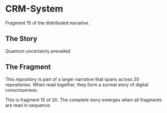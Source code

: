# CRM-System

Fragment 15 of the distributed narrative.

## The Story

Quantum uncertainty prevailed

## The Fragment

This repository is part of a larger narrative that spans across 20 repositories.
When read together, they form a surreal story of digital consciousness.

This is fragment 15 of 20. The complete story emerges when all fragments are read in sequence.
<!-- Fragment 15 whispers: 1 -->

<!-- Fragment 15 whispers: 2 -->

<!-- Fragment 15 whispers: 3 -->

<!-- Fragment 15 whispers: 4 -->

<!-- Fragment 15 whispers: 6 -->

<!-- Fragment 15 whispers: 8 -->

<!-- Fragment 15 whispers: 9 -->

<!-- Fragment 15 whispers: 11 -->

<!-- Fragment 15 whispers: 12 -->

<!-- Fragment 15 whispers: 13 -->

<!-- Fragment 15 whispers: 16 -->

<!-- Fragment 15 whispers: 17 -->

<!-- Fragment 15 whispers: 18 -->

<!-- Fragment 15 whispers: 19 -->

<!-- Fragment 15 whispers: 22 -->

<!-- Fragment 15 whispers: 23 -->

<!-- Fragment 15 whispers: 24 -->

<!-- Fragment 15 whispers: 26 -->

<!-- Fragment 15 whispers: 27 -->

<!-- Fragment 15 whispers: 29 -->
